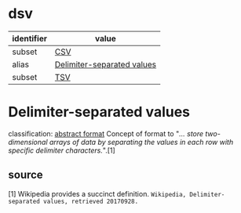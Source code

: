 # dsv
| identifier     | value
| -------------- | -----
| subset         | [CSV](csv.md)
| alias          | [Delimiter-separated values](#delimiter-separated-values)
| subset         | [TSV](tsv.md)

# Delimiter-separated values
classification: [abstract format](abstract.md)
Concept of format to "*... store two-dimensional arrays of data by separating the values in each row with specific delimiter characters.*".[1]

## source
[1] Wikipedia provides a succinct definition. `Wikipedia, Delimiter-separated values, retrieved 20170928.`

